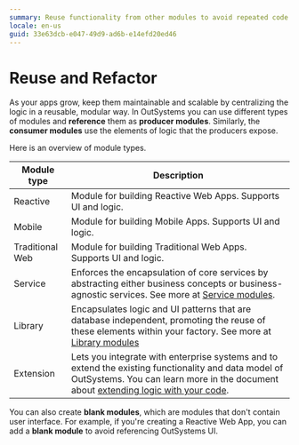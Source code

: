 ```yaml
---
summary: Reuse functionality from other modules to avoid repeated code and to achieve a modular design.
locale: en-us
guid: 33e63dcb-e047-49d9-ad6b-e14efd20ed46
---
```


# Reuse and Refactor

As your apps grow, keep them maintainable and scalable by centralizing the logic in a reusable, modular way. In OutSystems you can use different types of modules and **reference** them as **producer modules**. Similarly, the **consumer modules** use the elements of logic that the producers expose.

Here is an overview of module types.

Module type | Description
--- | ---
Reactive | Module for building Reactive Web Apps. Supports UI and logic.
Mobile | Module for building Mobile Apps. Supports UI and logic.
Traditional Web | Module for building Traditional Web Apps. Supports UI and logic.
Service | Enforces the encapsulation of core services by abstracting either business concepts or business-agnostic services. See more at [Service modules](services.md).
Library | Encapsulates logic and UI patterns that are database independent, promoting the reuse of these elements within your factory. See more at [Library modules](libraries.md)
Extension | Lets you integrate with enterprise systems and to extend the existing functionality and data model of OutSystems. You can learn more in the document about [extending logic with your code](../../extensibility-and-integration/integration-studio/getting-started/intro.md).

You can also create **blank modules**, which are modules that don't contain user interface. For example, if you're creating a Reactive Web App, you can add a **blank module** to avoid referencing OutSystems UI.